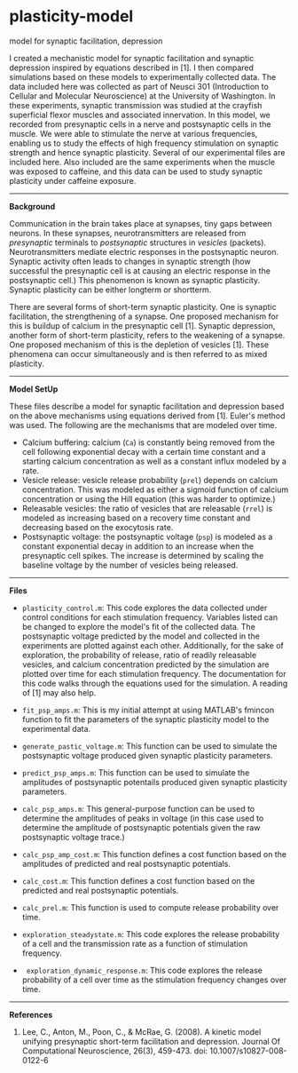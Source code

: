 # plasticity-model
model for synaptic facilitation, depression

I created a mechanistic model for synaptic facilitation and synaptic depression inspired by equations described in [1]. I then compared simulations based on these models to experimentally collected data. The data included here was collected as part of Neusci 301 (Introduction to Cellular and Molecular Neuroscience) at the University of Washington. In these experiments, synaptic transmission was studied at the crayfish superficial flexor muscles and associated innervation. In this model, we recorded from presynaptic cells in a nerve and postsynaptic cells in the muscle. We were able to stimulate the nerve at various frequencies, enabling us to study the effects of high frequency stimulation on synaptic strength and hence synaptic plasticity. Several of our experimental files are included here. Also included are the same experiments when the muscle was exposed to caffeine, and this data can be used to study synaptic plasticity under caffeine exposure.

---

**Background**

Communication in the brain takes place at synapses, tiny gaps between neurons. In these synapses, neurotransmitters are released from _presynaptic_ terminals to _postsynaptic_ structures in _vesicles_ (packets). Neurotransmitters mediate electric responses in the postsynaptic neuron. Synaptic activity often leads to changes in synaptic strength (how successful the presynaptic cell is at causing an electric response in the postsynaptic cell.) This phenomenon is known as synaptic plasticity. Synaptic plasticity can be either longterm or shortterm.

There are several forms of short-term synaptic plasticity. One is synaptic facilitation, the strengthening of a synapse. One proposed mechanism for this is buildup of calcium in the presynaptic cell [1]. Synaptic depression, another form of short-term plasticity, refers to the weakening of a synapse. One proposed mechanism of this is the depletion of vesicles [1]. These phenomena can occur simultaneously and is then referred to as mixed plasticity.

---

**Model SetUp**

These files describe a model for synaptic facilitation and depression based on the above mechanisms using equations derived from [1]. Euler's method was used. The following are the mechanisms that are modeled over time.
- Calcium buffering: calcium (``Ca``) is constantly being removed from the cell following exponential decay with a certain time constant and a starting calcium concentration as well as a constant influx modeled by a rate.
- Vesicle release: vesicle release probability (``prel``) depends on calcium concentration. This was modeled as either a sigmoid function of calcium concentration or using the Hill equation (this was harder to optimize.)
- Releasable vesicles: the ratio of vesicles that are releasable (``rrel``) is modeled as increasing based on a recovery time constant and decreasing based on the exocytosis rate.
- Postsynaptic voltage: the postsynaptic voltage (``psp``) is modeled as a constant exponential decay in addition to an increase when the presynaptic cell spikes. The increase is determined by scaling the baseline voltage by the number of vesicles being released.

---

**Files**
- ``plasticity_control.m``: This code explores the data collected under control conditions for each stimulation frequency. Variables listed can be changed to explore the model's fit of the collected data. The postsynaptic voltage predicted by the model and collected in the experiments are plotted against each other. Additionally, for the sake of exploration, the probability of release, ratio of readily releasable vesicles, and calcium concentration predicted by the simulation are plotted over time for each stimulation frequency. The documentation for this code walks through the equations used for the simulation. A reading of [1] may also help.
- ``fit_psp_amps.m``: This is my initial attempt at using MATLAB's fmincon function to fit the parameters of the synaptic plasticity model to the experimental data.
- ``generate_pastic_voltage.m``: This function can be used to simulate the postsynaptic voltage produced given synaptic plasticity parameters.
- ``predict_psp_amps.m``: This function can be used to simulate the amplitudes of postsynaptic potentails produced given synaptic plasticity parameters.
- ``calc_psp_amps.m``: This general-purpose function can be used to determine the amplitudes of peaks in voltage (in this case used to determine the amplitude of postsynaptic potentials given the raw postsynaptic voltage trace.)
- ``calc_psp_amp_cost.m``: This function defines a cost function based on the amplitudes of predicted and real postsynaptic potentials.
-  ``calc_cost.m``: This function defines a cost function based on the predicted and real postsynaptic potentials.
- ``calc_prel.m``: This function is used to compute release probability over time.

- ``exploration_steadystate.m``: This code explores the release probability of a cell and the transmission rate as a function of stimulation frequency.
- `` exploration_dynamic_response.m``: This code explores the release probability of a cell over time as the stimulation frequency changes over time.

---

**References**
1. Lee, C., Anton, M., Poon, C., & McRae, G. (2008). A kinetic model unifying presynaptic short-term facilitation and depression. Journal Of Computational Neuroscience, 26(3), 459-473. doi: 10.1007/s10827-008-0122-6
